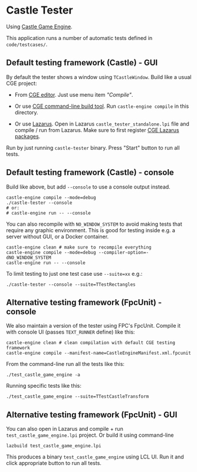 # Castle Tester

Using [Castle Game Engine](https://castle-engine.io/).

This application runs a number of automatic tests defined in `code/testcases/`.

## Default testing framework (Castle) - GUI

By default the tester shows a window using `TCastleWindow`. Build like a usual CGE project:

- From [CGE editor](https://castle-engine.io/manual_editor.php). Just use menu item _"Compile"_.

- Or use [CGE command-line build tool](https://github.com/castle-engine/castle-engine/wiki/Build-Tool). Run `castle-engine compile` in this directory.

- Or use [Lazarus](https://www.lazarus-ide.org/). Open in Lazarus `castle_tester_standalone.lpi` file and compile / run from Lazarus. Make sure to first register [CGE Lazarus packages](https://castle-engine.io/documentation.php).

Run by just running `castle-tester` binary. Press "Start" button to run all tests.

## Default testing framework (Castle) - console

Build like above, but add `--console` to use a console output instead.

```
castle-engine compile --mode=debug
./castle-tester --console
# or:
# castle-engine run -- --console
```

You can also recompile with `NO_WINDOW_SYSTEM` to avoid making tests that require any graphic environment. This is good for testing inside e.g. a server without GUI, or a Docker container.

```
castle-engine clean # make sure to recompile everything
castle-engine compile --mode=debug --compiler-option=-dNO_WINDOW_SYSTEM
castle-engine run -- --console
```

To limit testing to just one test case use `--suite=xx` e.g.:

```
./castle-tester --console --suite=TTestRectangles
```

## Alternative testing framework (FpcUnit) - console

We also maintain a version of the tester using FPC's FpcUnit. Compile it with console UI (passes `TEXT_RUNNER` define) like this:

```
castle-engine clean # clean compilation with default CGE testing framework
castle-engine compile --manifest-name=CastleEngineManifest.xml.fpcunit
```

From the command-line run all the tests like this:

```
./test_castle_game_engine -a
```

Running specific tests like this:

```
./test_castle_game_engine --suite=TTestCastleTransform
```

## Alternative testing framework (FpcUnit) - GUI

You can also open in Lazarus and compile + run `test_castle_game_engine.lpi` project. Or build it using command-line

```
lazbuild test_castle_game_engine.lpi
```

This produces a binary `test_castle_game_engine` using LCL UI. Run it and click appropriate button to run all tests.
